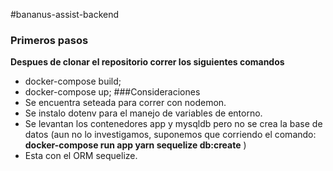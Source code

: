 #bananus-assist-backend

### Primeros pasos
**Despues de clonar el repositorio correr los siguientes comandos**
- docker-compose build;
- docker-compose up;
###Consideraciones
- Se encuentra seteada para correr con nodemon.
- Se instalo dotenv para el manejo de variables de entorno.
- Se levantan los contenedores app y mysqldb pero no se crea la base de datos (aun no lo investigamos, suponemos que corriendo el comando: **docker-compose run app yarn sequelize db:create** )
- Esta con el ORM sequelize.